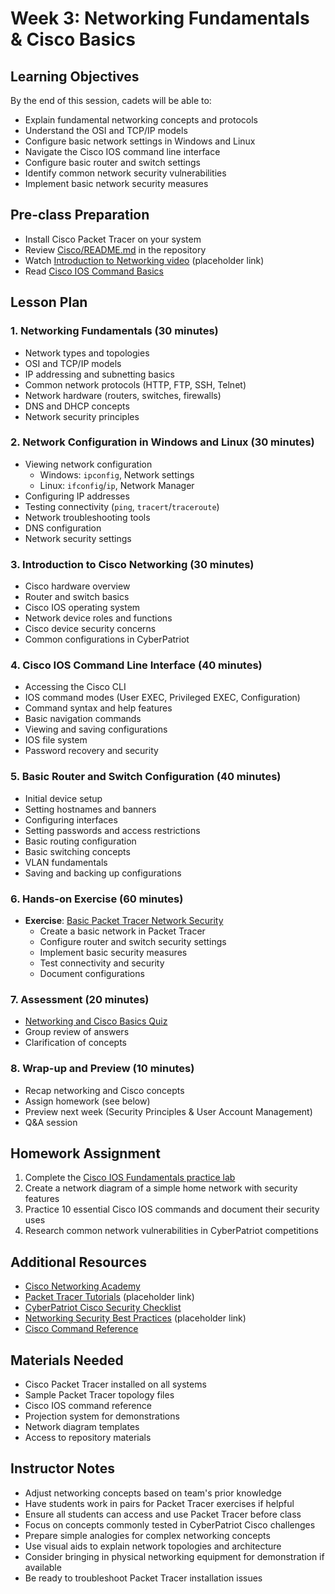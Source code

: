 # Week 3: Networking Fundamentals & Cisco Basics

## Learning Objectives
By the end of this session, cadets will be able to:
- Explain fundamental networking concepts and protocols
- Understand the OSI and TCP/IP models
- Configure basic network settings in Windows and Linux
- Navigate the Cisco IOS command line interface
- Configure basic router and switch settings
- Identify common network security vulnerabilities
- Implement basic network security measures

## Pre-class Preparation
- Install Cisco Packet Tracer on your system
- Review [Cisco/README.md](../../Cisco/README.md) in the repository
- Watch [Introduction to Networking video](https://www.youtube.com/watch?v=example) (placeholder link)
- Read [Cisco IOS Command Basics](../../Cisco/Guides/Basic/Cisco_IOS_Fundamentals.md)

## Lesson Plan

### 1. Networking Fundamentals (30 minutes)
- Network types and topologies
- OSI and TCP/IP models
- IP addressing and subnetting basics
- Common network protocols (HTTP, FTP, SSH, Telnet)
- Network hardware (routers, switches, firewalls)
- DNS and DHCP concepts
- Network security principles

### 2. Network Configuration in Windows and Linux (30 minutes)
- Viewing network configuration
  - Windows: `ipconfig`, Network settings
  - Linux: `ifconfig`/`ip`, Network Manager
- Configuring IP addresses
- Testing connectivity (`ping`, `tracert`/`traceroute`)
- Network troubleshooting tools
- DNS configuration
- Network security settings

### 3. Introduction to Cisco Networking (30 minutes)
- Cisco hardware overview
- Router and switch basics
- Cisco IOS operating system
- Network device roles and functions
- Cisco device security concerns
- Common configurations in CyberPatriot

### 4. Cisco IOS Command Line Interface (40 minutes)
- Accessing the Cisco CLI
- IOS command modes (User EXEC, Privileged EXEC, Configuration)
- Command syntax and help features
- Basic navigation commands
- Viewing and saving configurations
- IOS file system
- Password recovery and security

### 5. Basic Router and Switch Configuration (40 minutes)
- Initial device setup
- Setting hostnames and banners
- Configuring interfaces
- Setting passwords and access restrictions
- Basic routing configuration
- Basic switching concepts
- VLAN fundamentals
- Saving and backing up configurations

### 6. Hands-on Exercise (60 minutes)
- **Exercise**: [Basic Packet Tracer Network Security](../../Cisco/Exercises/Basic_Network_Security_Exercise.md)
  - Create a basic network in Packet Tracer
  - Configure router and switch security settings
  - Implement basic security measures
  - Test connectivity and security
  - Document configurations

### 7. Assessment (20 minutes)
- [Networking and Cisco Basics Quiz](../../Cisco/Quizzes/Quiz-Files/Cisco_Networking_Basics_Quiz.md)
- Group review of answers
- Clarification of concepts

### 8. Wrap-up and Preview (10 minutes)
- Recap networking and Cisco concepts
- Assign homework (see below)
- Preview next week (Security Principles & User Account Management)
- Q&A session

## Homework Assignment
1. Complete the [Cisco IOS Fundamentals practice lab](../../Cisco/PacketTracer/Scenarios/IOS_Fundamentals_Lab.pkt)
2. Create a network diagram of a simple home network with security features
3. Practice 10 essential Cisco IOS commands and document their security uses
4. Research common network vulnerabilities in CyberPatriot competitions

## Additional Resources
- [Cisco Networking Academy](https://www.netacad.com/)
- [Packet Tracer Tutorials](https://example.com/packet-tracer) (placeholder link)
- [CyberPatriot Cisco Security Checklist](../../Checklists/Cisco/Cisco_Security_Checklist.md)
- [Networking Security Best Practices](https://example.com/network-security) (placeholder link)
- [Cisco Command Reference](https://www.cisco.com/c/en/us/support/ios-nx-os-software/ios-software-releases-listing.html)

## Materials Needed
- Cisco Packet Tracer installed on all systems
- Sample Packet Tracer topology files
- Cisco IOS command reference
- Projection system for demonstrations
- Network diagram templates
- Access to repository materials

## Instructor Notes
- Adjust networking concepts based on team's prior knowledge
- Have students work in pairs for Packet Tracer exercises if helpful
- Ensure all students can access and use Packet Tracer before class
- Focus on concepts commonly tested in CyberPatriot Cisco challenges
- Prepare simple analogies for complex networking concepts
- Use visual aids to explain network topologies and architecture
- Consider bringing in physical networking equipment for demonstration if available
- Be ready to troubleshoot Packet Tracer installation issues
